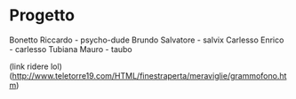 Progetto
========

Bonetto Riccardo - psycho-dude
Brundo Salvatore - salvix
Carlesso Enrico - carlesso
Tubiana Mauro - taubo

(link ridere lol)(http://www.teletorre19.com/HTML/finestraperta/meraviglie/grammofono.htm)
